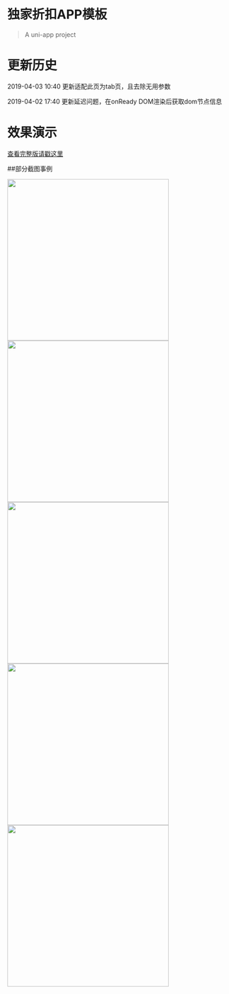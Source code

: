 # 独家折扣APP模板

> A uni-app project

# 更新历史

2019-04-03 10:40
更新适配此页为tab页，且去除无用参数


2019-04-02 17:40
更新延迟问题，在onReady DOM渲染后获取dom节点信息
# 效果演示

[查看完整版请戳这里](http://down.kiwifruits.cn)

##部分截图事例

<img src="https://github.com/wkiwi/wkiwi-djzk/blob/master/demo.png" width="365" />
<img src="https://github.com/wkiwi/wkiwi-djzk/blob/master/demo2.png" width="365" />
<img src="https://github.com/wkiwi/wkiwi-djzk/blob/master/demo3.png" width="365" />
<img src="https://github.com/wkiwi/wkiwi-djzk/blob/master/demo4.gif" width="365" />
<img src="https://github.com/wkiwi/wkiwi-djzk/blob/master/demo5.png" width="365" />
